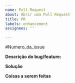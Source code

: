 ```yaml
---
name: Pull Request
about: Abrir uma Pull Request
title: PR
labels: enhancement
assignees: ''

---
```


#Numero_da_issue

**Descrição do bug/feature:**
<!-- Aqui você descreve sua feature ou bug de sua Pull Request. -->

**Solução**
<!-- Aqui você descreve qual sua solução e como foi a implementação. -->

**Coisas a serem feitas**
<!-- Aqui você diz o que deve ser feito nas próximas Pull Requests. -->

<!-- APAGAR O COMENTÁRIOS AO TERMINAR DE PREENCHER.
     PODE CLICAR EM PREVIEW PARA VER COMO ESTA FICANDO. -->
